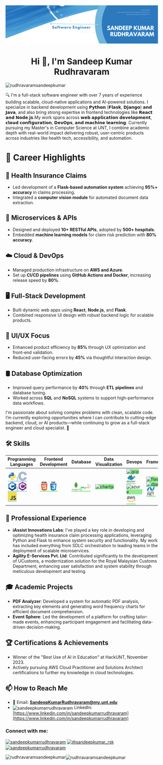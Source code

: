 ![MasterHead](https://raw.githubusercontent.com/rudhravaramsandeepkumar/images/main/Sandeepv2.png)
<!DOCTYPE html>
<html lang="en">
<head>
  <meta charset="UTF-8">
  <meta name="viewport" content="width=device-width, initial-scale=1.0">
</head>
<body>
<h1 align="center">Hi 👋, I'm Sandeep Kumar Rudhravaram</h1>
  <p align="left"> <img src="https://komarev.com/ghpvc/?username=rudhravaramsandeepkumar&label=Profile%20views&color=0e75b6&style=flat" alt="rudhravaramsandeepkumar" /> </p>
🔍 I'm a full-stack software engineer with over 7 years of experience building scalable, cloud-native applications and AI-powered solutions. I specialize in backend development using 𝗣𝘆𝘁𝗵𝗼𝗻 (𝗙𝗹𝗮𝘀𝗸, 𝗗𝗷𝗮𝗻𝗴𝗼) 𝗮𝗻𝗱 𝗝𝗮𝘃𝗮, and also bring strong expertise in frontend technologies like 𝗥𝗲𝗮𝗰𝘁 𝗮𝗻𝗱 𝗡𝗼𝗱𝗲.𝗷𝘀.My work spans across 𝘄𝗲𝗯 𝗮𝗽𝗽𝗹𝗶𝗰𝗮𝘁𝗶𝗼𝗻 𝗱𝗲𝘃𝗲𝗹𝗼𝗽𝗺𝗲𝗻𝘁, 𝗰𝗹𝗼𝘂𝗱 𝗰𝗼𝗻𝗳𝗶𝗴𝘂𝗿𝗮𝘁𝗶𝗼𝗻, 𝗗𝗲𝘃𝗢𝗽𝘀, 𝗮𝗻𝗱 𝗺𝗮𝗰𝗵𝗶𝗻𝗲 𝗹𝗲𝗮𝗿𝗻𝗶𝗻𝗴. Currently pursuing my Master's in Computer Science at UNT, I combine academic depth with real-world impact delivering robust, user-centric products across industries like health tech, accessibility, and automation.

# 💼 Career Highlights

## 🏥 Health Insurance Claims  
- Led development of a **Flask-based automation system** achieving **95%+ accuracy** in claims processing.  
- Integrated a **computer vision module** for automated document data extraction.

## 🧩 Microservices & APIs  
- Designed and deployed **10+ RESTful APIs**, adopted by **500+ hospitals**.  
- Embedded **machine learning models** for claim risk prediction with **80% accuracy**.

## ☁️ Cloud & DevOps  
- Managed production infrastructure on **AWS and Azure**.  
- Set up **CI/CD pipelines** using **GitHub Actions and Docker**, increasing release speed by **80%**.

## 🖥 Full-Stack Development  
- Built dynamic web apps using **React**, **Node.js**, and **Flask**.  
- Combined responsive UI design with robust backend logic for scalable products.

## 🎨 UI/UX Focus  
- Enhanced product efficiency by **85%** through UX optimization and front-end validation.  
- Reduced user-facing errors by **45%** via thoughtful interaction design.

## 🛢 Database Optimization  
- Improved query performance by **40%** through **ETL pipelines** and database tuning.  
- Worked across **SQL** and **NoSQL** systems to support high-performance data workflows.


I'm passionate about solving complex problems with clean, scalable code. I’m currently exploring opportunities where I can contribute to cutting-edge backend, cloud, or AI products—while continuing to grow as a full-stack engineer and cloud specialist. 🚀

  ## 🛠 Skills

| Programming Languages                                                                                          | Frontend Development                                                                                                        |Database               |Data Visualization                                                                                                        |Devops                                                                                                        |FrameWork                                                                                                        |Software                                                                                                        |Git                                                                                                        |
|---------------------------------------------------------------------------------------------------------------|-----------------------------------------------------------------------------------------------------------------------------|-----------------------------------------------------------------------------------------------------------------------------|-----------------------------------------------------------------------------------------------------------------------------|-----------------------------------------------------------------------------------------------------------------------------|-----------------------------------------------------------------------------------------------------------------------------|-----------------------------------------------------------------------------------------------------------------------------|-----------------------------------------------------------------------------------------------------------------------------|
| <span style="background-color: lightblue;"><img src="https://raw.githubusercontent.com/devicons/devicon/master/icons/python/python-original.svg" width="30" height="30"> <img src="https://raw.githubusercontent.com/devicons/devicon/master/icons/c/c-original.svg" width="30" height="30"> <img src="https://raw.githubusercontent.com/devicons/devicon/master/icons/cplusplus/cplusplus-original.svg" width="30" height="30"> <img src="https://raw.githubusercontent.com/devicons/devicon/master/icons/csharp/csharp-original.svg" width="30" height="30"> <img src="https://raw.githubusercontent.com/devicons/devicon/master/icons/javascript/javascript-original.svg" width="30" height="30"></span>| <span style="background-color: lightgreen;"><img src="https://raw.githubusercontent.com/devicons/devicon/master/icons/html5/html5-original-wordmark.svg" width="30" height="30"><img src="https://raw.githubusercontent.com/devicons/devicon/master/icons/css3/css3-original-wordmark.svg" width="30" height="30"> </span>   | <span style="background-color: lightgreen;"><img src="https://raw.githubusercontent.com/devicons/devicon/master/icons/mongodb/mongodb-original-wordmark.svg" alt="mongodb" width="30" height="30"> <img src="https://raw.githubusercontent.com/devicons/devicon/master/icons/mysql/mysql-original-wordmark.svg" alt="mysql" width="30" height="30"> </span>|<span style="background-color: lightgreen;"> <img src="https://www.chartjs.org/media/logo-title.svg" alt="chartjs" width="30" height="30"> </span>|<span style="background-color: lightgreen;"> <img src="https://www.vectorlogo.zone/logos/google_cloud/google_cloud-icon.svg" alt="gcp" width="30" height="30"> <img src="https://raw.githubusercontent.com/devicons/devicon/master/icons/docker/docker-original-wordmark.svg" alt="docker" width="30" height="30"> <img src="https://www.vectorlogo.zone/logos/microsoft_azure/microsoft_azure-icon.svg" alt="azure" width="30" height="30"> <img src="https://raw.githubusercontent.com/devicons/devicon/master/icons/amazonwebservices/amazonwebservices-original-wordmark.svg" alt="aws" width="30" height="30"> </span>| <span style="background-color: lightgreen;"> <img src="https://www.vectorlogo.zone/logos/pocoo_flask/pocoo_flask-icon.svg" alt="flask" width="30" height="30"> <img src="https://cdn.worldvectorlogo.com/logos/django.svg" alt="django" width="30" height="30" > <img src="https://raw.githubusercontent.com/devicons/devicon/master/icons/dot-net/dot-net-original-wordmark.svg" alt="dotnet" width="30" height="30"> </span>|<span style="background-color: lightgreen;"> <img src="https://www.vectorlogo.zone/logos/figma/figma-icon.svg" alt="figma" width="30" height="30" > <img src="https://www.vectorlogo.zone/logos/getpostman/getpostman-icon.svg" alt="postman" width="30" height="30" > </span>|<span style="background-color: lightgreen;"> <img src="https://www.vectorlogo.zone/logos/git-scm/git-scm-icon.svg" alt="git" width="30" height="30"> <img src="https://raw.githubusercontent.com/devicons/devicon/master/icons/linux/linux-original.svg" alt="linux" width="30" height="30"> </span>|


## 💼 Professional Experience
- **iAssist Innovations Labs**: I've played a key role in developing and optimizing health insurance claim processing applications, leveraging Python and Flask to enhance system security and functionality. My work has included everything from SDLC orchestration to leading teams in the deployment of scalable microservices.
- **Agility E-Services Pvt. Ltd**: Contributed significantly to the development of UCustoms, a modernization solution for the Royal Malaysian Customs Department, enhancing user satisfaction and system stability through meticulous development and testing.

## 🎓 Academic Projects
- **PDF Analyzer**: Developed a system for automatic PDF analysis, extracting key elements and generating word frequency charts for efficient document comprehension.
- **Event Sphere**: Led the development of a platform for crafting tailor-made events, enhancing participant engagement and facilitating data-driven decision-making.

## 🏆 Certifications & Achievements
- Winner of the "Best Use of AI in Education" at HackUNT, November 2023.
- Actively pursuing AWS Cloud Practitioner and Solutions Architect certifications to further my knowledge in cloud technologies.

## 📫 How to Reach Me
- 📄 Email: **SandeepKumarRudhravaram@my.unt.edu**
- <img align="center" src="https://raw.githubusercontent.com/rahuldkjain/github-profile-readme-generator/master/src/images/icons/Social/linked-in-alt.svg" alt="sandeepkumarrudhravaram" height="15" width="25" />  LinkedIn: [https://www.linkedin.com/in/sandeepkumarrudhravaram](https://www.linkedin.com/in/sandeepkumarrudhravaram)

<h3 align="left">Connect with me:</h3>
<p align="left">
<a href="https://linkedin.com/in/sandeepkumarrudhravaram" target="blank"><img align="center" src="https://raw.githubusercontent.com/rahuldkjain/github-profile-readme-generator/master/src/images/icons/Social/linked-in-alt.svg" alt="sandeepkumarrudhravaram" height="30" width="40" /></a>
<a href="https://www.hackerearth.com/@sandeepkumar_rsk" target="blank"><img align="center" src="https://raw.githubusercontent.com/rahuldkjain/github-profile-readme-generator/master/src/images/icons/Social/hackerearth.svg" alt="@sandeepkumar_rsk" height="30" width="40" /></a>
<a href="https://discord.gg/sandeepkumarrudhravaram" target="blank"><img align="center" src="https://raw.githubusercontent.com/rahuldkjain/github-profile-readme-generator/master/src/images/icons/Social/discord.svg" alt="sandeepkumarrudhravaram" height="30" width="40" /></a>
</p>

<p><img align="left" src="https://github-readme-stats.vercel.app/api/top-langs?username=rudhravaramsandeepkumar&show_icons=true&locale=en&layout=compact" alt="rudhravaramsandeepkumar" /></p>

<p><img align="center" src="https://github-readme-streak-stats.herokuapp.com/?user=rudhravaramsandeepkumar&" alt="rudhravaramsandeepkumar" /></p>
</body>
</html>
